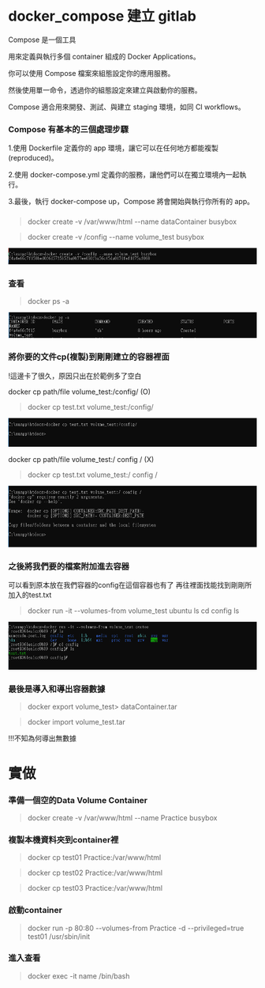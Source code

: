 # docker_compose 建立 gitlab 

Compose 是一個工具

用來定義與執行多個 container 組成的 Docker Applications。

你可以使用 Compose 檔案來組態設定你的應用服務。

然後使用單一命令，透過你的組態設定來建立與啟動你的服務。

Compose 適合用來開發、測試、與建立 staging 環境，如同 CI workflows。

###  Compose 有基本的三個處理步驟

1.使用 Dockerfile 定義你的 app 環境，讓它可以在任何地方都能複製(reproduced)。

2.使用 docker-compose.yml 定義你的服務，讓他們可以在獨立環境內一起執行。

3.最後，執行 docker-compose up，Compose 將會開始與執行你所有的 app。

### 

>docker create -v /var/www/html --name dataContainer busybox

>docker create -v /config --name volume_test busybox

![](https://github.com/a121514191/docker_volume/blob/master/create_volume.PNG)

### 查看

>docker ps -a 

![](https://github.com/a121514191/docker_volume/blob/master/ps_create_volume.PNG)

### 將你要的文件cp(複製)到剛剛建立的容器裡面

!這邊卡了很久，原因只出在於範例多了空白

docker cp path/file volume_test:/config/ (O)
>docker cp test.txt volume_test:/config/ 

![](https://github.com/a121514191/docker_volume/blob/master/O.PNG)

docker cp path/file volume_test:/ config / (X)
>docker cp test.txt volume_test:/ config / 

![](https://github.com/a121514191/docker_volume/blob/master/X.PNG)



### 之後將我們要的檔案附加進去容器

可以看到原本放在我們容器的config在這個容器也有了
再往裡面找能找到剛剛所加入的test.txt

>docker run -it --volumes-from volume_test ubuntu 
>ls
>cd config
>ls

![](https://github.com/a121514191/docker_volume/blob/master/volume-from.PNG)

### 最後是導入和導出容器數據

>docker export  volume_test> dataContainer.tar

>docker import  volume_test.tar

!!!不知為何導出無數據

# 實做

### 準備一個空的Data Volume Container

>docker create -v /var/www/html --name Practice busybox

### 複製本機資料夾到container裡

>docker cp test01 Practice:/var/www/html

>docker cp test02 Practice:/var/www/html

>docker cp test03 Practice:/var/www/html

### 啟動container 

>docker run -p 80:80 --volumes-from Practice -d --privileged=true test01 /usr/sbin/init

### 進入查看

>docker exec -it name /bin/bash


